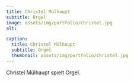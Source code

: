 ```yaml
---
title: Christel Mülhaupt
subtitle: Orgel
image: assets/img/portfolio/christel.jpg
alt:  

caption:
  title: Christel Mülhaupt
  subtitle: Orgel
  thumbnail: assets/img/portfolio/christel.jpg
---
```


Christel Mülhaupt spielt Orgel.
